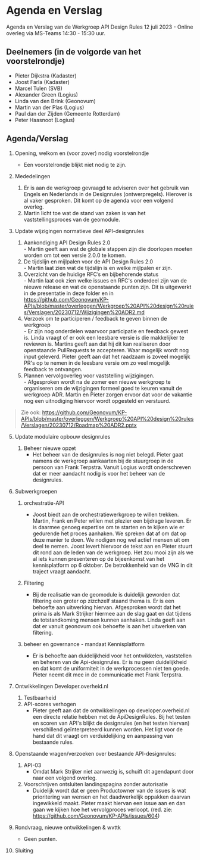 # Agenda en Verslag 

Agenda en Verslag van de Werkgroep API Design Rules 12 juli 2023 - Online overleg via MS-Teams 14:30 - 15:30 uur. 

## Deelnemers (in de volgorde van het voorstelrondje) 
- Pieter Dijkstra (Kadaster)
- Joost Farla (Kadaster)
- Marcel Tulen (SVB) 
- Alexander Green (Logius)
- Linda van den Brink (Geonovum)
- Martin van der Plas (Logius) 
- Paul dan der Zijden (Gemeente Rotterdam)
- Peter Haasnoot (Logius) 


## Agenda/Verslag

1. Opening, welkom en (voor zover) nodig voorstelrondje  
   - Een voorstelrondje blijkt niet nodig te zijn. 
   
2. Mededelingen
   1. Er is aan de werkgroep gevraagd te adviseren over het gebruik van Engels en Nederlands in de Designrules (ontwerpregels). Hierover is al vaker gesproken. Dit komt op de agenda    voor een volgend overleg. 
   2. Martin licht toe wat de stand van zaken is van het vaststellingsproces van de geomodule. 

3. Update wijzigingen normatieve deel API-designrules  
   1.	Aankondiging API Design Rules 2.0  
       - Martin geeft aan wat de globale stappen zijn die doorlopen moeten worden om tot een versie 2.0.0 te komen.  
   2.	De tijdslijn en mijlpalen voor de API Design Rules 2.0  
       - Martin laat zien wat de tijdslijn is en welke mijlpalen er zijn.  
   3.	Overzicht van de huidige RFC’s en bijbehorende status  
       - Martin laat ook zien welke issues en RFC's onderdeel zijn van de nieuwe release en wat de openstaande punten zijn. Dit is uitgewerkt in de presentatie in deze folder en in https://github.com/Geonovum/KP-APIs/blob/master/overleggen/Werkgroep%20API%20design%20rules/Verslagen/20230712/Wijzigingen%20ADR2.md  
   4.	Verzoek om te participeren / feedback te geven binnen de werkgroep  
       - Er zijn nog onderdelen waarvoor participatie en feedback gewest is. Linda vraagt of er ook een leesbare versie is die makkelijker te reviewen is. Martins geeft aan dat hij dit kan realiseren door openstaande PullRequests te accepteren. Waar mogelijk wordt nog input geleverd. Pieter geeft aan dat het raadzaam is zoveel mogelijk PR's op te nemen in de leesbare versie om zo veel mogelijk feedback te ontvangen.  
   5.	Plannen vervolgoverleg voor vaststelling wijzigingen.  
       - Afgesproken wordt na de zomer een nieuwe werkgroep te organiseren om de wijzigingen formeel goed te keuren vanuit de werkgroep ADR. Martin en Pieter zorgen ervoor dat voor de vakantie nog een uitnodiging hiervoor wordt opgesteld en verstuurd.  

> Zie ook: https://github.com/Geonovum/KP-APIs/blob/master/overleggen/Werkgroep%20API%20design%20rules/Verslagen/20230712/Roadmap%20ADR2.pptx  

5. Update modulaire opbouw designrules  
   1. Beheer nieuwe opzet  
      - Het beheer van de designrules is nog niet belegd. Pieter gaat namens de werkgroep aankaarten bij de stuurgroep in de persoon van Frank Terpstra. Vanuit Logius wordt onderschreven dat er meer aandacht nodig is voor het beheer van de designrules.  

6. Subwerkgroepen
   1. orchestratie-API
      - Joost biedt aan de orchestratiewerkgroep te willen trekken. Martin, Frank en Peter willen met plezier een bijdrage leveren. Er is daarmee genoeg expertise om te starten en te kijken wie er gedurende het proces aanhaken. We spreken dat af om dat op deze manier te doen. We nodigen nog wel actief mensen uit om deel te nemen. Joost levert hiervoor de tekst aan en Pieter stuurt dit rond aan de leden van de werkgroep. Het zou mooi zijn als we al iets kunnen presenteren op de bijeenkomst van het kennisplatform op 6 oktober. De betrokkenheid van de VNG in dit traject vraagt aandacht. 

   2. Filtering 
      - Bij de realisatie van de geomodule is duidelijk geworden dat filtering een groter op zizchzelf staand thema is. Er is een behoefte aan uitwerking hiervan. Afgesproken wordt dat het prima is als Mark Strijker hiermee aan de slag gaat en dat tijdens de totstandkoming mensen kunnen aanhaken. Linda geeft aan dat er vanuit geonovum ook behoefte is aan het uitwerken van filtering. 
   3. beheer en governance - mandaat Kennisplatform
      - Er is behoefte aan duidelijkheid voor het ontwikkelen, vaststellen en beheren van de Api-designrules. Er is nu geen duidelijkheid en dat komt de uniformiteit in de werkprocessen niet ten goede. Pieter neemt dit mee in de communicatie met Frank Terpstra. 

6. Ontwikkelingen Developer.overheid.nl
   1. Testbaarheid
   2. API-scores verhogen
      - Pieter geeft aan dat de ontwikkelingen op developer.overheid.nl een directe relatie hebben met de ApiDesignRules. Bij het testen en scoren van API's blijkt de designrules (en het testen hiervan) verschillend geïnterpreteerd kunnen worden. Het ligt voor de hand dat dit vraagt om verduidelijking en aanpassing van bestaande rules. 

7. Openstaande vragen/verzoeken over bestaande API-designrules:
   1. API-03
      - Omdat Mark Strijker niet aanwezig is, schuift dit agendapunt door naar een volgend overleg. 
   2. Voorschrijven ontsluiten landingspagina zonder autorisatie
      - Duidelijk wordt dat er geen Productowner van de issues is wat prioritering van wensen en het daadwerkelijk oppakken daarvan ingewikkeld maakt. Pieter maakt hiervan een issue aan en dan gaan we kijken hoe het vervolgproces verloopt. (red. zie: https://github.com/Geonovum/KP-APIs/issues/604) 
   
9. Rondvraag, nieuwe ontwikkelingen & wvttk
   - Geen punten. 
 
10. Sluiting

